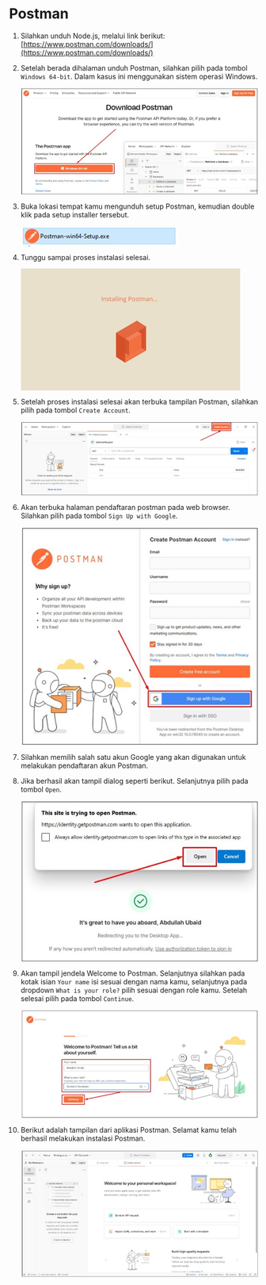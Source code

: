 # Postman

1. Silahkan unduh Node.js, melalui link berikut: [https://www.postman.com/downloads/](https://www.postman.com/downloads/)

2. Setelah berada dihalaman unduh Postman, silahkan pilih pada tombol `Windows 64-bit`. Dalam kasus ini menggunakan sistem operasi Windows.

   <img style="display: block; margin: 0;" src="img/postman/1.jpg" alt="" />

3. Buka lokasi tempat kamu mengunduh setup Postman, kemudian double klik pada setup installer tersebut.

   <img style="display: block; margin: 0;" src="img/postman/2.jpg" alt="" />
   
4. Tunggu sampai proses instalasi selesai.

   <img style="display: block; margin: 0;" src="img/postman/3.jpg" alt="" />
   
5. Setelah proses instalasi selesai akan terbuka tampilan Postman, silahkan pilih pada tombol `Create Account`.

   <img style="display: block; margin: 0;" src="img/postman/4.jpg" alt="" />
   
6. Akan terbuka halaman pendaftaran postman pada web browser. Silahkan pilih pada tombol `Sign Up with Google`.

   <img style="display: block; margin: 0;" src="img/postman/5.jpg" alt="" />

7. Silahkan memilih salah satu akun Google yang akan digunakan untuk melakukan pendaftaran akun Postman.

8. Jika berhasil akan tampil dialog seperti berikut. Selanjutnya pilih pada tombol `Open`.

   <img style="display: block; margin: 0;" src="img/postman/6.jpg" alt="" />
   
9. Akan tampil jendela Welcome to Postman. Selanjutnya silahkan pada kotak isian `Your name` isi sesuai dengan nama kamu, selanjutnya pada dropdown `What is your role?` pilih sesuai dengan role kamu. Setelah selesai pilih pada tombol `Continue`.

   <img style="display: block; margin: 0;" src="img/postman/7.jpg" alt="" />
   
10. Berikut adalah tampilan dari aplikasi Postman. Selamat kamu telah berhasil melakukan instalasi Postman.

	<img style="display: block; margin: 0;" src="img/postman/8.jpg" alt="" />
